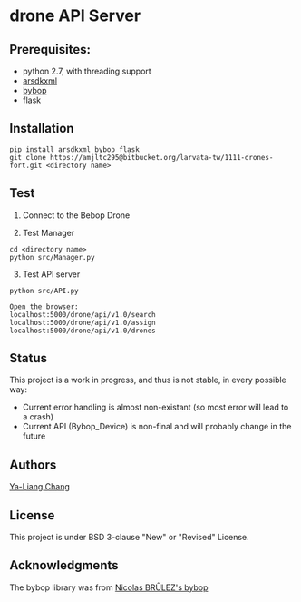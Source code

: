 # drone API Server

## Prerequisites:

* python 2.7, with threading support
* [arsdkxml](https://pypi.python.org/pypi/arsdkxml)
* [bybop](https://pypi.python.org/pypi?:action=display&name=bybop)
* flask

## Installation

```
pip install arsdkxml bybop flask
git clone https://amjltc295@bitbucket.org/larvata-tw/1111-drones-fort.git <directory name>
```

## Test

1. Connect to the Bebop Drone

2. Test Manager
```
cd <directory name>
python src/Manager.py

```

3. Test API server
```
python src/API.py

Open the browser:
localhost:5000/drone/api/v1.0/search
localhost:5000/drone/api/v1.0/assign
localhost:5000/drone/api/v1.0/drones
```

## Status

This project is a work in progress, and thus is not stable, in every possible way:
 * Current error handling is almost non-existant (so most error will lead to a crash)
 * Current API (Bybop_Device) is non-final and will probably change in the future
 
## Authors

[Ya-Liang Chang](https://github.com/amjltc295)

## License

This project is under BSD 3-clause "New" or "Revised" License.

## Acknowledgments

The bybop library was from [Nicolas BRÛLEZ's bybop](https://github.com/N-Bz/bybop)


